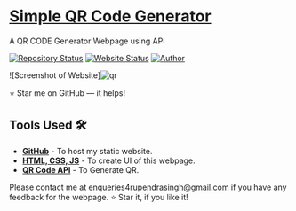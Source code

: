 # <a href="https://vinodjangid07.github.io/Social-App" target="_blank">Simple QR Code Generator</a>
<p align="justify">A QR CODE Generator Webpage using API</p>

[![Repository Status](https://img.shields.io/badge/Repository%20Status-Maintained-dark%20green.svg)](https://github.com/RupendraSinghRajawat)
[![Website Status](https://img.shields.io/badge/Website%20Status-Online-green)](https://rupendrasingh.me/QR-code-/)
[![Author](https://img.shields.io/badge/Author-RupendraSingh-purple.svg)](https://www.instagram.com/_rupendra_singh_rajawat_?igshid=YmMyMTA2MsY%3D)

 
![Screenshot of Website]![qr](https://github.com/RupendraSinghRajawat/QR-code-/assets/99586119/10b0d0ba-e167-41f7-8976-100aea62cfae)


:star: Star me on GitHub — it helps!

## Tools Used 🛠️
* [<b>GitHub</b>](https://github.com/) - To host my static website.
* [<b>HTML, CSS, JS</b>](https://www.w3schools.com/css/default.asp) - To create UI of this webpage.
* [<b>QR Code API</b>](https://goqr.me/api/) - To Generate QR.

Please contact me at enqueries4rupendrasingh@gmail.com if you have any feedback for the webpage. :star: Star it, if you like it!
